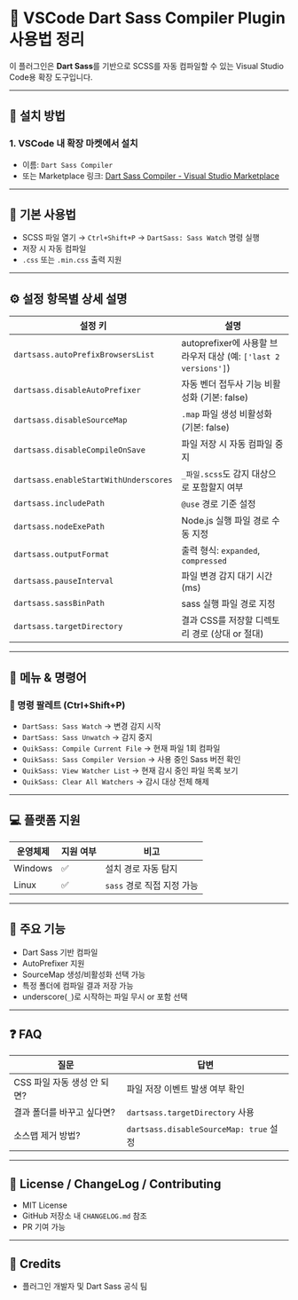 # 🧩 VSCode Dart Sass Compiler Plugin 사용법 정리

이 플러그인은 **Dart Sass**를 기반으로 SCSS를 자동 컴파일할 수 있는 Visual Studio Code용 확장 도구입니다.

---

## 🔧 설치 방법

### 1. VSCode 내 확장 마켓에서 설치
- 이름: `Dart Sass Compiler`
- 또는 Marketplace 링크: [Dart Sass Compiler - Visual Studio Marketplace](https://marketplace.visualstudio.com/items?itemName=...)

---

## 🚀 기본 사용법

- SCSS 파일 열기 → `Ctrl+Shift+P` → `DartSass: Sass Watch` 명령 실행
- 저장 시 자동 컴파일
- `.css` 또는 `.min.css` 출력 지원

---

## ⚙️ 설정 항목별 상세 설명

| 설정 키 | 설명 |
|--------|------|
| `dartsass.autoPrefixBrowsersList` | autoprefixer에 사용할 브라우저 대상 (예: `['last 2 versions']`) |
| `dartsass.disableAutoPrefixer` | 자동 벤더 접두사 기능 비활성화 (기본: false) |
| `dartsass.disableSourceMap` | `.map` 파일 생성 비활성화 (기본: false) |
| `dartsass.disableCompileOnSave` | 파일 저장 시 자동 컴파일 중지 |
| `dartsass.enableStartWithUnderscores` | `_파일.scss`도 감지 대상으로 포함할지 여부 |
| `dartsass.includePath` | `@use` 경로 기준 설정 |
| `dartsass.nodeExePath` | Node.js 실행 파일 경로 수동 지정 |
| `dartsass.outputFormat` | 출력 형식: `expanded`, `compressed` |
| `dartsass.pauseInterval` | 파일 변경 감지 대기 시간 (ms) |
| `dartsass.sassBinPath` | sass 실행 파일 경로 지정 |
| `dartsass.targetDirectory` | 결과 CSS를 저장할 디렉토리 경로 (상대 or 절대) |

---

## 🧭 메뉴 & 명령어

### 📂 명령 팔레트 (Ctrl+Shift+P)
- `DartSass: Sass Watch` → 변경 감지 시작
- `DartSass: Sass Unwatch` → 감지 중지
- `QuikSass: Compile Current File` → 현재 파일 1회 컴파일
- `QuikSass: Sass Compiler Version` → 사용 중인 Sass 버전 확인
- `QuikSass: View Watcher List` → 현재 감시 중인 파일 목록 보기
- `QuikSass: Clear All Watchers` → 감시 대상 전체 해제

---

## 💻 플랫폼 지원

| 운영체제 | 지원 여부 | 비고 |
|----------|-----------|------|
| Windows  | ✅         | 설치 경로 자동 탐지 |
| Linux    | ✅         | `sass` 경로 직접 지정 가능 |

---

## 🧩 주요 기능

- Dart Sass 기반 컴파일
- AutoPrefixer 지원
- SourceMap 생성/비활성화 선택 가능
- 특정 폴더에 컴파일 결과 저장 가능
- underscore(`_`)로 시작하는 파일 무시 or 포함 선택

---

## ❓ FAQ

| 질문 | 답변 |
|------|------|
| CSS 파일 자동 생성 안 되면? | 파일 저장 이벤트 발생 여부 확인 |
| 결과 폴더를 바꾸고 싶다면? | `dartsass.targetDirectory` 사용 |
| 소스맵 제거 방법? | `dartsass.disableSourceMap: true` 설정 |

---

## 📜 License / ChangeLog / Contributing

- MIT License
- GitHub 저장소 내 `CHANGELOG.md` 참조
- PR 기여 가능

---

## 🙌 Credits

- 플러그인 개발자 및 Dart Sass 공식 팀